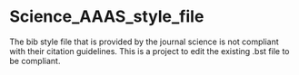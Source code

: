 # Science_AAAS_style_file
The bib style file that is provided by the journal science is not compliant with their citation guidelines. This is a project to edit the existing .bst file to be compliant.
